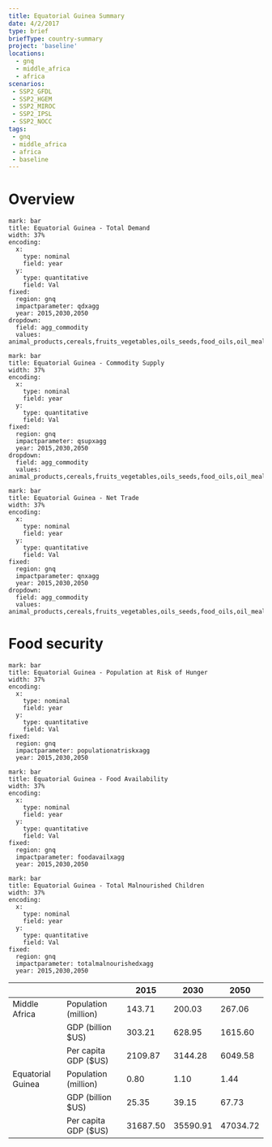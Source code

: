 ```yaml
---
title: Equatorial Guinea Summary
date: 4/2/2017
type: brief
briefType: country-summary
project: 'baseline'
locations:
  - gnq
  - middle_africa
  - africa
scenarios:
 - SSP2_GFDL
 - SSP2_HGEM
 - SSP2_MIROC
 - SSP2_IPSL
 - SSP2_NOCC
tags:
 - gnq
 - middle_africa
 - africa
 - baseline
---
```

# Overview 

```chart
mark: bar
title: Equatorial Guinea - Total Demand
width: 37%
encoding:
  x:
    type: nominal
    field: year
  y:
    type: quantitative
    field: Val
fixed:
  region: gnq
  impactparameter: qdxagg
  year: 2015,2030,2050
dropdown:
  field: agg_commodity
  values: animal_products,cereals,fruits_vegetables,oils_seeds,food_oils,oil_meals,other,pulses,roots_tubers,sugar
```

```chart
mark: bar
title: Equatorial Guinea - Commodity Supply
width: 37%
encoding:
  x:
    type: nominal
    field: year
  y:
    type: quantitative
    field: Val
fixed:
  region: gnq
  impactparameter: qsupxagg
  year: 2015,2030,2050
dropdown:
  field: agg_commodity
  values: animal_products,cereals,fruits_vegetables,oils_seeds,food_oils,oil_meals,other,pulses,roots_tubers,sugar
```

```chart
mark: bar
title: Equatorial Guinea - Net Trade
width: 37%
encoding:
  x:
    type: nominal
    field: year
  y:
    type: quantitative
    field: Val
fixed:
  region: gnq
  impactparameter: qnxagg
  year: 2015,2030,2050
dropdown:
  field: agg_commodity
  values: animal_products,cereals,fruits_vegetables,oils_seeds,food_oils,oil_meals,other,pulses,roots_tubers,sugar
```

# Food security

```chart
mark: bar
title: Equatorial Guinea - Population at Risk of Hunger
width: 37%
encoding:
  x:
    type: nominal
    field: year
  y:
    type: quantitative
    field: Val
fixed:
  region: gnq
  impactparameter: populationatriskxagg
  year: 2015,2030,2050
```

```chart
mark: bar
title: Equatorial Guinea - Food Availability
width: 37%
encoding:
  x:
    type: nominal
    field: year
  y:
    type: quantitative
    field: Val
fixed:
  region: gnq
  impactparameter: foodavailxagg
  year: 2015,2030,2050
```

```chart
mark: bar
title: Equatorial Guinea - Total Malnourished Children
width: 37%
encoding:
  x:
    type: nominal
    field: year
  y:
    type: quantitative
    field: Val
fixed:
  region: gnq
  impactparameter: totalmalnourishedxagg
  year: 2015,2030,2050
```

|   |   | 2015 | 2030 | 2050 |
|---|---|---|---|---|
| Middle Africa | Population (million) | 143.71 | 200.03 | 267.06 |
|  | GDP (billion $US) | 303.21 | 628.95 | 1615.60 |
|  | Per capita GDP ($US) | 2109.87 | 3144.28 | 6049.58 |
| Equatorial Guinea | Population (million) | 0.80 | 1.10 | 1.44 |
|  | GDP (billion $US) | 25.35 | 39.15 | 67.73 |
|  | Per capita GDP ($US) | 31687.50| 35590.91| 47034.72|